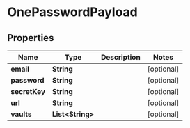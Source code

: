

# OnePasswordPayload


## Properties

Name | Type | Description | Notes
------------ | ------------- | ------------- | -------------
**email** | **String** |  |  [optional]
**password** | **String** |  |  [optional]
**secretKey** | **String** |  |  [optional]
**url** | **String** |  |  [optional]
**vaults** | **List&lt;String&gt;** |  |  [optional]



